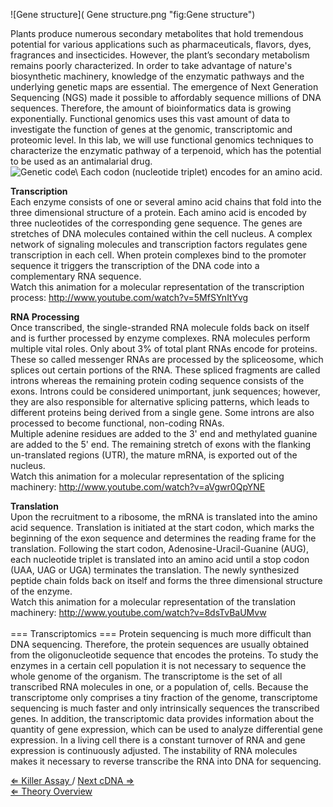 ![Gene structure]( Gene structure.png "fig:Gene structure")

Plants
produce numerous secondary metabolites that hold tremendous potential
for various applications such as pharmaceuticals, flavors, dyes,
fragrances and insecticides. However, the plant’s secondary metabolism
remains poorly characterized. In order to take advantage of nature's
biosynthetic machinery, knowledge of the enzymatic pathways and the
underlying genetic maps are essential. The emergence of Next Generation
Sequencing (NGS) made it possible to affordably sequence millions of DNA
sequences. Therefore, the amount of bioinformatics data is growing
exponentially. Functional genomics uses this vast amount of data to
investigate the function of genes at the genomic, transcriptomic and
proteomic level. In this lab, we will use functional genomics techniques
to characterize the enzymatic pathway of a terpenoid, which has the
potential to be used as an antimalarial drug.\
![Genetic code\ Each codon (nucleotide triplet) encodes for an amino acid.]( genetic_code.png "fig:Genetic code Each codon (nucleotide triplet) encodes for an amino acid.")

**Transcription**\
Each enzyme consists of one or several amino acid chains that fold into
the three dimensional structure of a protein. Each amino acid is encoded
by three nucleotides of the corresponding gene sequence. The genes are
stretches of DNA molecules contained within the cell nucleus. A complex
network of signaling molecules and transcription factors regulates gene
transcription in each cell. When protein complexes bind to the promoter
sequence it triggers the transcription of the DNA code into a
complementary RNA sequence.\
Watch this animation for a molecular representation of the transcription
process: <http://www.youtube.com/watch?v=5MfSYnItYvg>

**RNA Processing**\
Once transcribed, the single-stranded RNA molecule folds back on itself
and is further processed by enzyme complexes. RNA molecules perform
multiple vital roles. Only about 3% of total plant RNAs encode for
proteins. These so called messenger RNAs are processed by the
spliceosome, which splices out certain portions of the RNA. These
spliced fragments are called introns whereas the remaining protein
coding sequence consists of the exons. Introns could be considered
unimportant, junk sequences; however, they are also responsible for
alternative splicing patterns, which leads to different proteins being
derived from a single gene. Some introns are also processed to become
functional, non-coding RNAs.\
Multiple adenine residues are added to the 3' end and methylated guanine
are added to the 5' end. The remaining stretch of exons with the
flanking un-translated regions (UTR), the mature mRNA, is exported out
of the nucleus.\
Watch this animation for a molecular representation of the splicing
machinery: <http://www.youtube.com/watch?v=aVgwr0QpYNE>

**Translation**\
Upon the recruitment to a ribosome, the mRNA is translated into the
amino acid sequence. Translation is initiated at the start codon, which
marks the beginning of the exon sequence and determines the reading
frame for the translation. Following the start codon,
Adenosine-Uracil-Guanine (AUG), each nucleotide triplet is translated
into an amino acid until a stop codon (UAA, UAG or UGA) terminates the
translation. The newly synthesized peptide chain folds back on itself
and forms the three dimensional structure of the enzyme.\
Watch this animation for a molecular representation of the translation
machinery: <http://www.youtube.com/watch?v=8dsTvBaUMvw>\
\
=== Transcriptomics === Protein sequencing is much more difficult than
DNA sequencing. Therefore, the protein sequences are usually obtained
from the oligonucleotide sequence that encodes the proteins. To study
the enzymes in a certain cell population it is not necessary to sequence
the whole genome of the organism. The transcriptome is the set of all
transcribed RNA molecules in one, or a population of, cells. Because the
transcriptome only comprises a tiny fraction of the genome,
transcriptome sequencing is much faster and only intrinsically sequences
the transcribed genes. In addition, the transcriptomic data provides
information about the quantity of gene expression, which can be used to
analyze differential gene expression. In a living cell there is a
constant turnover of RNA and gene expression is continuously adjusted.
The instability of RNA molecules makes it necessary to reverse
transcribe the RNA into DNA for sequencing.

[ ⇐ Killer Assay ](/wiki/Killer_Assay "wikilink")/ [ Next cDNA
⇒](/wiki/cDNA "wikilink")\
[ ⇐ Theory Overview ](/wiki/PlantLab "wikilink")

